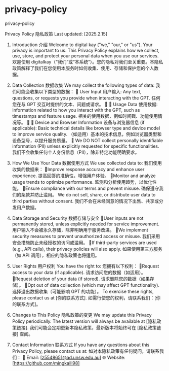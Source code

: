# privacy-policy
privacy-policy

Privacy Policy 隐私政策
Last updated: [2025.2.15]
1. Introduction 介绍
Welcome to digital kay ("we," "our," or "us"). Your privacy is important to us. This Privacy Policy explains how we collect, use, store, and protect your personal data when you use our services.
欢迎使用 digitalkay（“我们”或“本系统”）。您的隐私对我们至关重要。本隐私政策解释了我们在您使用本服务时如何收集、使用、存储和保护您的个人数据。

2. Data Collection 数据收集
We may collect the following types of data:
我们可能会收集以下类型的数据：

User Input 用户输入: Any text, questions, or requests you provide when interacting with the GPT.
任何您在与 GPT 交互时提供的文本、问题或请求。


Usage Data 使用数据: Information related to how you interact with the GPT, such as timestamps and feature usage.
相关的使用数据，例如时间戳、功能使用情况等。


Device and Browser Information 设备与浏览器信息 (if applicable): Basic technical details like browser type and device model to improve service quality.
（如适用）基本的技术信息，例如浏览器类型和设备型号，以提升服务质量。

We DO NOT collect personally identifiable information (PII) unless explicitly requested for specific functionalities.
我们不会收集任何个人身份信息（PII），除非特定功能明确要求。

3. How We Use Your Data 数据使用方式
We use collected data to:
我们使用收集的数据来：
Improve response accuracy and enhance user experience.
提高回答的准确性，增强用户体验。
Monitor and analyze usage trends to optimize performance.
监测和分析使用趋势，以优化性能。
Ensure compliance with our terms and prevent misuse.
确保遵守我们的条款并防止滥用。
We do not sell, share, or distribute user data to third parties without consent.
我们不会在未经同意的情况下出售、共享或分发用户数据。

4. Data Storage and Security 数据存储与安全
User inputs are not permanently stored, unless explicitly needed for service improvement.
用户输入不会被永久存储，除非明确用于服务改进。
We implement security measures to prevent unauthorized access or misuse.
我们采用安全措施防止未经授权的访问或滥用。
If third-party services are used (e.g., API calls), their privacy policies will also apply.
如果使用第三方服务（如 API 调用），相应的隐私政策也将适用。

5. User Rights 用户权利
You have the right to:
您拥有以下权利：
Request access to your data (if applicable).
请求访问您的数据（如适用）。
Request deletion of your data (if stored).
请求删除您的数据（如果存储）。
Opt out of data collection (which may affect GPT functionality).
选择退出数据收集（可能影响 GPT 的功能）。
To exercise these rights, please contact us at [你的联系方式].
如需行使您的权利，请联系我们：[你的联系方式]。

6. Changes to This Policy 隐私政策的变更
We may update this Privacy Policy periodically. The latest version will always be available at [隐私政策链接].
我们可能会定期更新本隐私政策，最新版本将始终可在 [隐私政策链接] 查阅。

7. Contact Information 联系方式
If you have any questions about this Privacy Policy, please contact us at:
如对本隐私政策有任何疑问，请联系我们：
📧 Email: [z5548651@ad.unsw.edu.au]
🌐 Website: [https://github.com/mingkaili98]

